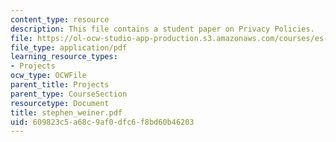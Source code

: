 ```yaml
---
content_type: resource
description: This file contains a student paper on Privacy Policies.
file: https://ol-ocw-studio-app-production.s3.amazonaws.com/courses/es-253-aids-and-poverty-in-africa-spring-2005/609823c5a68c9af0dfc6f8bd60b46203_stephen_weiner.pdf
file_type: application/pdf
learning_resource_types:
- Projects
ocw_type: OCWFile
parent_title: Projects
parent_type: CourseSection
resourcetype: Document
title: stephen_weiner.pdf
uid: 609823c5-a68c-9af0-dfc6-f8bd60b46203
---
```

